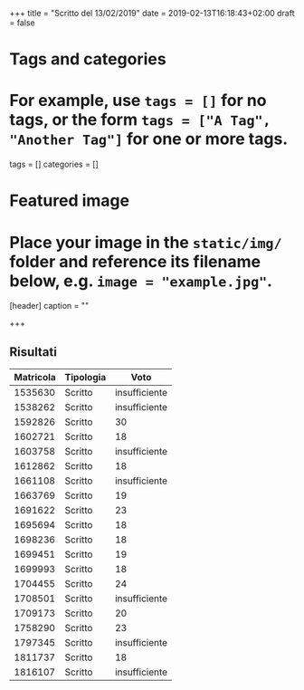 +++
title = "Scritto del 13/02/2019"
date = 2019-02-13T16:18:43+02:00
draft = false

# Tags and categories
# For example, use `tags = []` for no tags, or the form `tags = ["A Tag", "Another Tag"]` for one or more tags.
tags = []
categories = []

# Featured image
# Place your image in the `static/img/` folder and reference its filename below, e.g. `image = "example.jpg"`.
[header]
caption = ""

+++

## Risultati

Matricola | Tipologia | Voto
----------- | --------------- | ---------------
1535630 | Scritto |  insufficiente
1538262 | Scritto |  insufficiente
1592826 | Scritto | 30
1602721 | Scritto | 18
1603758 | Scritto |  insufficiente
1612862 | Scritto | 18
1661108 | Scritto |  insufficiente
1663769 | Scritto | 19
1691622 | Scritto | 23
1695694 | Scritto | 18
1698236 | Scritto | 18
1699451 | Scritto | 19
1699993 | Scritto | 18
1704455 | Scritto | 24
1708501 | Scritto |  insufficiente
1709173 | Scritto | 20
1758290 | Scritto | 23
1797345 | Scritto |  insufficiente
1811737 | Scritto |  18
1816107 | Scritto |  insufficiente
